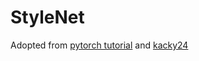 # StyleNet
Adopted from [pytorch tutorial](https://github.com/yunjey/pytorch-tutorial/blob/master/tutorials/03-advanced/image_captioning/) and [kacky24](https://github.com/kacky24/stylenet)